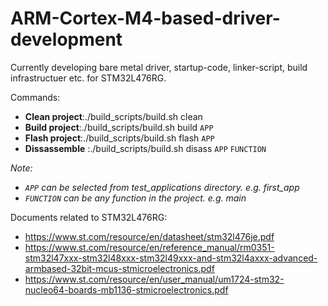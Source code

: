# ARM-Cortex-M4-based-driver-development
Currently developing bare metal driver, startup-code, linker-script, build infrastructuer etc. for STM32L476RG.

Commands:
- **Clean project**:./build_scripts/build.sh clean
- **Build project**:./build_scripts/build.sh build `APP`
- **Flash project**:./build_scripts/build.sh flash `APP`
- **Dissassemble** :./build_scripts/build.sh disass `APP` `FUNCTION`

_Note:_
- _`APP` can be selected from test_applications directory. e.g. first_app_
- _`FUNCTION` can be any function in the project. e.g. main_

Documents related to STM32L476RG:

- https://www.st.com/resource/en/datasheet/stm32l476je.pdf
- https://www.st.com/resource/en/reference_manual/rm0351-stm32l47xxx-stm32l48xxx-stm32l49xxx-and-stm32l4axxx-advanced-armbased-32bit-mcus-stmicroelectronics.pdf
- https://www.st.com/resource/en/user_manual/um1724-stm32-nucleo64-boards-mb1136-stmicroelectronics.pdf
